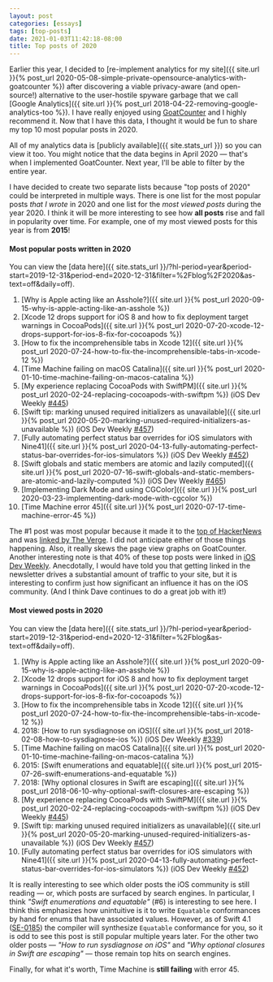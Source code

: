```yaml
---
layout: post
categories: [essays]
tags: [top-posts]
date: 2021-01-03T11:42:18-08:00
title: Top posts of 2020
---
```


Earlier this year, I decided to [re-implement analytics for my site]({{ site.url }}{% post_url 2020-05-08-simple-private-opensource-analytics-with-goatcounter %}) after discovering a viable privacy-aware (and open-source!) alternative to the user-hostile spyware garbage that we call [Google Analytics]({{ site.url }}{% post_url 2018-04-22-removing-google-analytics-too %}). I have really enjoyed using [GoatCounter](https://www.goatcounter.com) and I highly recommend it. Now that I have this data, I thought it would be fun to share my top 10 most popular posts in 2020.

<!--excerpt-->

All of my analytics data is [publicly available]({{ site.stats_url }}) so you can view it too. You might notice that the data begins in April 2020 &mdash; that's when I implemented GoatCounter. Next year, I'll be able to filter by the entire year. 

I have decided to create two separate lists because "top posts of 2020" could be interpreted in multiple ways. There is one list for the most popular posts *that I wrote* in 2020 and one list for the *most viewed posts* during the year 2020. I think it will be more interesting to see how **all posts** rise and fall in popularity over time. For example, one of my most viewed posts for this year is from **2015**! 

#### Most popular posts written in 2020

You can view the [data here]({{ site.stats_url }}/?hl-period=year&period-start=2019-12-31&period-end=2020-12-31&filter=%2Fblog%2F2020&as-text=off&daily=off).

1. [Why is Apple acting like an Asshole?]({{ site.url }}{% post_url 2020-09-15-why-is-apple-acting-like-an-asshole %})
1. [Xcode 12 drops support for iOS 8 and how to fix deployment target warnings in CocoaPods]({{ site.url }}{% post_url 2020-07-20-xcode-12-drops-support-for-ios-8-fix-for-cocoapods %})
1. [How to fix the incomprehensible tabs in Xcode 12]({{ site.url }}{% post_url 2020-07-24-how-to-fix-the-incomprehensible-tabs-in-xcode-12 %})
1. [Time Machine failing on macOS Catalina]({{ site.url }}{% post_url 2020-01-10-time-machine-failing-on-macos-catalina %})
1. [My experience replacing CocoaPods with SwiftPM]({{ site.url }}{% post_url 2020-02-24-replacing-cocoapods-with-swiftpm %}) (iOS Dev Weekly [#445](https://iosdevweekly.com/issues/445#tools))
1. [Swift tip: marking unused required initializers as unavailable]({{ site.url }}{% post_url 2020-05-20-marking-unused-required-initializers-as-unavailable %}) (iOS Dev Weekly [#457](https://iosdevweekly.com/issues/457#code))
1. [Fully automating perfect status bar overrides for iOS simulators with Nine41]({{ site.url }}{% post_url 2020-04-13-fully-automating-perfect-status-bar-overrides-for-ios-simulators %}) (iOS Dev Weekly [#452](https://iosdevweekly.com/issues/452#tools))
1. [Swift globals and static members are atomic and lazily computed]({{ site.url }}{% post_url 2020-07-16-swift-globals-and-static-members-are-atomic-and-lazily-computed %}) (iOS Dev Weekly [#465](https://iosdevweekly.com/issues/465#code))
1. [Implementing Dark Mode and using CGColor]({{ site.url }}{% post_url 2020-03-23-implementing-dark-mode-with-cgcolor %})
1. [Time Machine error 45]({{ site.url }}{% post_url 2020-07-17-time-machine-error-45 %})

The #1 post was most popular because it made it to the [top of HackerNews](https://news.ycombinator.com/item?id=24490326) and was [linked by The Verge](https://www.theverge.com/2020/9/16/21439674/ios-14-developers-iphone-surprise-release-golden-master-beta-development). I did not anticipate either of those things happening. Also, it really skews the page view graphs on GoatCounter. Another interesting note is that 40% of these top posts were linked in [iOS Dev Weekly](https://iosdevweekly.com). Anecdotally, I would have told you that getting linked in the newsletter drives a substantial amount of traffic to your site, but it is interesting to confirm just how significant an influence it has on the iOS community. (And I think Dave continues to do a great job with it!)

#### Most viewed posts in 2020

You can view the [data here]({{ site.stats_url }}/?hl-period=year&period-start=2019-12-31&period-end=2020-12-31&filter=%2Fblog&as-text=off&daily=off).

1. [Why is Apple acting like an Asshole?]({{ site.url }}{% post_url 2020-09-15-why-is-apple-acting-like-an-asshole %})
1. [Xcode 12 drops support for iOS 8 and how to fix deployment target warnings in CocoaPods]({{ site.url }}{% post_url 2020-07-20-xcode-12-drops-support-for-ios-8-fix-for-cocoapods %})
1. [How to fix the incomprehensible tabs in Xcode 12]({{ site.url }}{% post_url 2020-07-24-how-to-fix-the-incomprehensible-tabs-in-xcode-12 %})
1. 2018: [How to run sysdiagnose on iOS]({{ site.url }}{% post_url 2018-02-08-how-to-sysdiagnose-ios %}) (iOS Dev Weekly [#339](https://iosdevweekly.com/issues/339#tools))
1. [Time Machine failing on macOS Catalina]({{ site.url }}{% post_url 2020-01-10-time-machine-failing-on-macos-catalina %})
1. 2015: [Swift enumerations and equatable]({{ site.url }}{% post_url 2015-07-26-swift-enumerations-and-equatable %})
1. 2018: [Why optional closures in Swift are escaping]({{ site.url }}{% post_url 2018-06-10-why-optional-swift-closures-are-escaping %})
1. [My experience replacing CocoaPods with SwiftPM]({{ site.url }}{% post_url 2020-02-24-replacing-cocoapods-with-swiftpm %}) (iOS Dev Weekly [#445](https://iosdevweekly.com/issues/445#tools))
1. [Swift tip: marking unused required initializers as unavailable]({{ site.url }}{% post_url 2020-05-20-marking-unused-required-initializers-as-unavailable %}) (iOS Dev Weekly [#457](https://iosdevweekly.com/issues/457#code))
1. [Fully automating perfect status bar overrides for iOS simulators with Nine41]({{ site.url }}{% post_url 2020-04-13-fully-automating-perfect-status-bar-overrides-for-ios-simulators %}) (iOS Dev Weekly [#452](https://iosdevweekly.com/issues/452#tools))

It is really interesting to see which older posts the iOS community is still reading &mdash; or, which posts are surfaced by search engines. In particular, I think *"Swift enumerations and equatable"* (#6) is interesting to see here. I think this emphasizes how unintuitive is it to write `Equatable` conformances by hand for enums that have associated values. However, as of Swift 4.1 ([SE-0185](https://github.com/apple/swift-evolution/blob/main/proposals/0185-synthesize-equatable-hashable.md)) the compiler will synthesize `Equatable` conformance for you, so it is odd to see this post is still popular multiple years later. For the other two older posts &mdash; *"How to run sysdiagnose on iOS"* and *"Why optional closures in Swift are escaping"* &mdash; those remain top hits on search engines.

Finally, for what it's worth, Time Machine is **still failing** with error 45.
